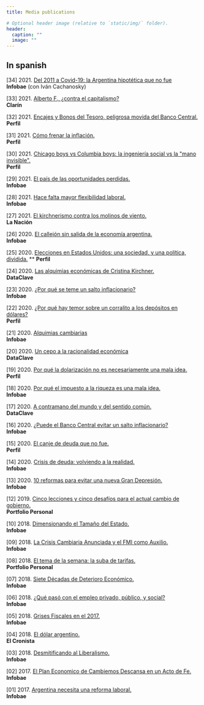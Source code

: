 ```yaml
---
title: Media publications

# Optional header image (relative to `static/img/` folder).
header:
  caption: ""
  image: ""
---
```


## In spanish
[34] 2021. [Del 2011 a Covid-19: la Argentina hipotética que no fue](https://www.infobae.com/opinion/2021/11/21/del-2011-a-covid-19-la-argentina-hipotetica-que-no-fue/?utm_medium=Echobox&utm_source=Twitter#Echobox=1637497747)  
**Infobae** (con Iván Cachanosky)

[33] 2021. [Alberto F., ¿contra el capitalismo?](https://www.clarin.com/opinion/alberto-f-capitalismo-_0_IOHDuof9d.html)  
**Clarín**

[32] 2021. [Encajes y Bonos del Tesoro, peligrosa movida del Banco Central.](https://www.perfil.com/noticias/economia/encajes-y-bonos-del-tesoro-peligrosa-movida-del-banco-central.phtml)  
**Perfil**

[31] 2021. [Cómo frenar la inflación.](https://www.perfil.com/noticias/economia/como-frenar-la-inflacion.phtml)  
**Perfil**

[30] 2021. [Chicago boys vs Columbia boys: la ingeniería social vs la "mano invisible".](https://www.perfil.com/noticias/economia/dos-formas-de-ver-la-economia-la-ingenieria-social-vs-la-mano-invisible.phtml)  
**Perfil**

[29] 2021. [El país de las oportunidades perdidas.](https://www.infobae.com/opinion/2021/04/29/el-pais-de-las-oportunidades-perdidas/?utm_medium=Echobox&utm_source=Twitter#Echobox=1619700112)  
**Infobae**

[28] 2021. [Hace falta mayor flexibilidad laboral.](https://www.infobae.com/opinion/2021/03/15/hace-falta-mayor-flexibilidad-laboral/?utm_medium=Echobox&utm_source=Twitter#Echobox=1615809857)  
**Infobae**

[27] 2021. [El kirchnerismo contra los molinos de viento.](https://www.lanacion.com.ar/opinion/el-kirchnerismo-contra-los-molinos-de-viento-nid11032021/)  
**La Nación**

[26] 2020. [El callejón sin salida de la economía argentina.](https://www.infobae.com/opinion/2020/11/06/el-callejon-sin-salida-de-la-economia-argentina/)  
**Infobae**

[25] 2020. [Elecciones en Estados Unidos: una sociedad, y una política, dividida.](https://www.perfil.com/noticias/economia/elecciones-en-estados-unidos-una-sociedad-y-una-politica-dividida.phtml)  **
**Perfil**

[24] 2020. [Las alquimias económicas de Cristina Kirchner.](https://www.dataclave.com.ar/opinion/las-alquimias-economicas-de-cristina-kirchner_a5f9f2689daaeb8185c914b1e)  
**DataClave**

[23] 2020. [¿Por qué se teme un salto inflacionario?](https://www.infobae.com/opinion/2020/10/12/por-que-se-teme-un-salto-inflacionario/)  
**Infobae**

[22] 2020. [¿Por qué hay temor sobre un corralito a los depósitos en dólares?](https://www.perfil.com/noticias/economia/por-que-hay-temor-sobre-un-corralito-a-los-depositos-en-dolares.phtml)  
**Perfil**

[21] 2020. [Alquimias cambiarias](https://www.infobae.com/opinion/2020/09/19/alquimias-cambiarias/)  
**Infobae**

[20] 2020. [Un cepo a la racionalidad económica](https://www.dataclave.com.ar/opinion/un-cepo-a-la-racionalidad-economica_a5f653f116cb640583c647641)  
**DataClave**

[19] 2020. [Por qué la dolarización no es necesariamente una mala idea.](https://www.perfil.com/noticias/economia/por-que-la-dolarizacion-no-es-necesariamente-una-mala-idea.phtml)  
**Perfil**

[18] 2020. [Por qué el impuesto a la riqueza es una mala idea.](https://www.infobae.com/opinion/2020/09/08/por-que-el-impuesto-a-la-riqueza-es-una-mala-idea/)  
**Infobae**

[17] 2020. [A contramano del mundo y del sentido común.](https://www.dataclave.com.ar/opinion/a-contramano-del-mundo-y-del-sentido-comun_a5f51a2a92e606504064f200f)  
**DataClave**

[16] 2020. [¿Puede el Banco Central evitar un salto inflacionario?](https://www.infobae.com/opinion/2020/08/17/puede-el-banco-central-evitar-un-salto-inflacionario/?utm_medium=Echobox&utm_source=Twitter#Echobox=1597665855)  
**Infobae**

[15] 2020. [El canje de deuda que no fue.](https://www.perfil.com/noticias/economia/el-canje-de-deuda-que-no-fue.phtml)  
**Perfil**

[14] 2020. [Crisis de deuda: volviendo a la realidad.](https://www.infobae.com/opinion/2020/05/21/crisis-de-deuda-volviendo-a-la-realidad/)  
**Infobae**

[13] 2020. [10 reformas para evitar una nueva Gran Depresión.](https://www.infobae.com/opinion/2020/04/22/10-reformas-para-evitar-una-nueva-gran-depresion/)  
**Infobae**

[12] 2019. [Cinco lecciones y cinco desafíos para el actual cambio de gobierno.](https://www.portfoliopersonal.com/Research/Noticia/Nicolas_Cachanosky_lecciones_Cambiemos_desafios_Alberto_Fernandez_PPI_1_de_noviembre_2019)  
**Portfolio Personal**

[10] 2018. [Dimensionando el Tamaño del Estado.](https://www.infobae.com/opinion/2018/07/15/dimensionando-el-tamano-del-estado/)  
**Infobae**

[09] 2018. [La Crisis Cambiaria Anunciada y el FMI como Auxilio.](https://www.infobae.com/opinion/2018/05/11/la-crisis-cambiaria-anunciada-y-el-fmi-como-auxilio/)  
**Infobae**

[08] 2018. [El tema de la semana: la suba de tarifas.](https://www.portfoliopersonal.com/Research/Noticia/7020)  
**Portfolio Personal**

[07] 2018. [Siete Décadas de Deterioro Económico.](https://www.infobae.com/opinion/2018/04/18/siete-decadas-de-deterioro-economico/)  
**Infobae**

[06] 2018. [¿Qué pasó con el empleo privado, público, y social?](https://www.infobae.com/opinion/2018/03/29/que-paso-con-el-empleo-privado-publico-y-social/)  
**Infobae**

[05] 2018. [Grises Fiscales en el 2017.](https://www.infobae.com/opinion/2018/01/21/grises-fiscales-en-el-2017/)  
**Infobae**

[04] 2018. [El dólar argentino.](https://www.cronista.com/columnistas/El-dolar-argentino-20180117-0008.html)  
**El Cronista**

[03] 2018. [Desmitificando al Liberalismo.](https://www.infobae.com/opinion/2018/01/04/desmitificando-al-liberalismo/)  
**Infobae**

[02] 2017. [El Plan Economico de Cambiemos Descansa en un Acto de Fe.](https://www.infobae.com/opinion/2017/12/01/el-plan-economico-de-cambiemos-descansa-en-un-acto-de-fe/)  
**Infobae**

[01] 2017. [Argentina necesita una reforma laboral.](https://www.infobae.com/opinion/2017/11/15/argentina-necesita-una-reforma-laboral/)  
**Infobae**